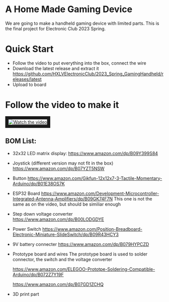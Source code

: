 # A Home Made Gaming Device
We are going to make a handheld gaming device with limited parts.
This is the final project for Electronic Club 2023 Spring.

# Quick Start
* Follow the video to put everything into the box, connect the wire
* Download the latest release and extract it
https://github.com/HXLVElectronicClub/2023_Spring_GamingHandheld/releases/latest
* Upload to board

# Follow the video to make it
<a href="http://www.youtube.com/watch?feature=player_embedded&v=ZbSbYy5ZNGo" target="_blank">
 <img src="http://img.youtube.com/vi/ZbSbYy5ZNGo/0.jpg" alt="Watch the video" border="10" />
</a>

## BOM List:
* 32x32 LED matrix display:
https://www.amazon.com/dp/B09Y399S84

* Joystick (different version may not fit in the box)
https://www.amazon.com/dp/B07YZT5NSW

* Button
https://www.amazon.com/Gikfun-12x12x7-3-Tactile-Momentary-Arduino/dp/B01E38OS7K

* ESP32 Board
https://www.amazon.com/Development-Microcontroller-Integrated-Antenna-Amplifiers/dp/B09GK74F7N
This one is not the same as on the video, but should be similiar enough

* Step down voltage converter
https://www.amazon.com/dp/B00LODGDYE

* Power Switch
https://www.amazon.com/Position-Breadboard-Electronic-Miniature-SlideSwitch/dp/B09R43HCY3

* 9V battery connecter
https://www.amazon.com/dp/B079HYPCZD

* Prototype board and wires
The prototype board is used to solder connector, the switch and the voltage converter

  https://www.amazon.com/ELEGOO-Prototpe-Soldering-Compatible-Arduino/dp/B072Z7Y19F
  
  https://www.amazon.com/dp/B07GD1ZCHQ
  
* 3D print part
